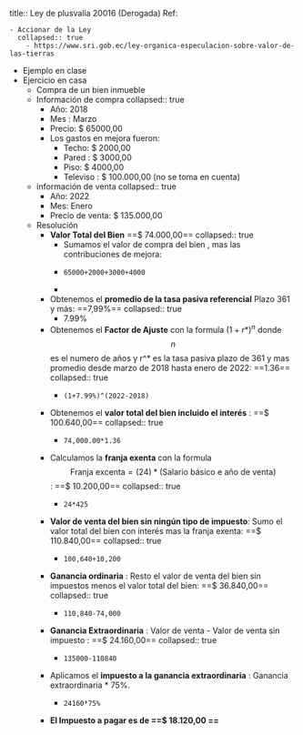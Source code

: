title:: Ley de plusvalía 20016 (Derogada)
Ref:

	- Accionar de la Ley
	  collapsed:: true
		- https://www.sri.gob.ec/ley-organica-especulacion-sobre-valor-de-las-tierras
- Ejemplo en clase
- Ejercicio en casa
	- Compra de un bien inmueble
	- Información de compra
	  collapsed:: true
		- Año: 2018
		- Mes : Marzo
		- Precio: $ 65000,00
		- Los gastos en mejora fueron:
			- Techo: $ 2000,00
			- Pared : $ 3000,00
			- Piso: $ 4000,00
			- Televiso : $ 100.000,00  (no se toma en cuenta)
	- información de venta
	  collapsed:: true
		- Año: 2022
		- Mes: Enero
		- Precio de venta: $ 135.000,00
	- Resolución
		- [](#1.) **Valor Total del Bien**  ==$ 74.000,00==
		  collapsed:: true
			- Sumamos el valor de compra del bien , mas las contribuciones de mejora:
			- ```calc
			  65000+2000+3000+4000
			  ```
			-
		- [](#2.) Obtenemos el **promedio de  la tasa pasiva referencial** Plazo 361 y más: ==7,99%==
		  collapsed:: true
			- 7.99%
		- [](#3.)  Obtenemos el **Factor de Ajuste** con la formula $(1+r*)^n$ donde $$n$$ es  el numero de años y r^* es la tasa pasiva plazo de 361 y mas promedio desde marzo de 2018 hasta enero de 2022: ==1.36==
		  collapsed:: true
			- ```calc
			  (1+7.99%)^(2022-2018)
			  ```
		- [](#4.) Obtenemos el **valor total del bien incluido el interés** : ==$ 100.640,00==
		  collapsed:: true
			- ```calc
			  74,000.00*1.36
			  ```
		- [](#5.)  Calculamos la **franja exenta** con la formula   $$\text{Franja excenta}=(24)* \text{(Salario básico e año de venta) }$$ : ==$ 10.200,00==
		  collapsed:: true
			- ```calc
			  24*425
			  ```
		- [](#6.)   **Valor de venta del bien sin ningún tipo de impuesto**: Sumo el valor total del bien con interés mas la franja exenta: ==$ 110.840,00==
		  collapsed:: true
			- ```calc
			  100,640+10,200
			  ```
		- [](#7.)  **Ganancia ordinaria** : Resto el valor de venta del bien sin impuestos menos el valor total del bien: ==$ 36.840,00==
		  collapsed:: true
			- ```calc
			  110,840-74,000
			  ```
		- [](#8.) **Ganancia Extraordinaria** : Valor de venta - Valor de venta sin impuesto : ==$ 24.160,00==
		  collapsed:: true
			- ```calc
			  135000-110840
			  ```
		- [](#9.) Aplicamos el **impuesto a la ganancia extraordinaria**  : Ganancia extraordinaria * 75%.
			- ```calc
			  24160*75%
			  ```
		- [](#10.) **El Impuesto a pagar es de ==$ 18.120,00 ==**
